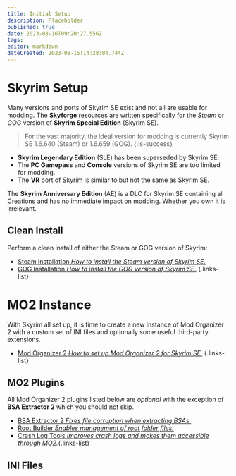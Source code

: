 ```yaml
---
title: Initial Setup
description: Placeholder
published: true
date: 2023-08-16T09:20:27.556Z
tags: 
editor: markdown
dateCreated: 2023-08-15T14:28:04.744Z
---
```


# Skyrim Setup

Many versions and ports of Skyrim SE exist and not all are usable for modding. The **Skyforge** resources are written specifically for the *Steam* or *GOG* version of **Skyrim Special Edition** (Skyrim SE).

> For the vast majority, the ideal version for modding is currently Skyrim SE 1.6.640 (Steam) or 1.6.659 (GOG).
{.is-success}

- **Skyrim Legendary Edition** (SLE) has been superseded by Skyrim SE.
- The **PC Gamepass** and **Console** versions of Skyrim SE are too limited for modding.
- The **VR** port of Skyrim is similar to but not the same as Skyrim SE.

The **Skyrim Anniversary Edition** (AE) is a DLC for Skyrim SE containing all Creations and has no immediate impact on modding. Whether you own it is irrelevant.

## Clean Install

Perform a clean install of either the Steam or GOG version of Skyrim:

- [Steam Installation *How to install the Steam version of Skyrim SE.*](/en/getting-started/initial-setup/steam)
- [GOG Installation *How to install the GOG version of Skyrim SE.*](/en/getting-started/initial-setup/gog)
{.links-list}

# MO2 Instance

With Skyrim all set up, it is time to create a new instance of Mod Organizer 2 with a custom set of INI files and optionally some useful third-party extensions.

- [Mod Organizer 2 *How to set up Mod Organizer 2 for Skyrim SE.*](/en/getting-started/initial-setup/mod-organizer-2)
{.links-list}

## MO2 Plugins

All Mod Organizer 2 plugins listed below are *optional* with the exception of **BSA Extractor 2** which you should <u>not</u> skip.

- [BSA Extractor 2 *Fixes file corruption when extracting BSAs.*](/en/tools/bsa-extractor-2)
- [Root Builder *Enables management of root folder files.*](/en/tools/root-builder)
- [Crash Log Tools *Improves crash logs and makes them accessible through MO2.*](/en/tools/crash-log-tools){.links-list}

## INI Files

